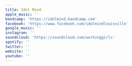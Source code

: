 ```yaml
---
title: Idol Mind
apple_music: ''
bandcamp: 'https://idolmind.bandcamp.com'
facebook: 'https://www.facebook.com/idolmindlouisville'
google_music: ''
instagram: ''
soundcloud: 'https://soundcloud.com/workinggirls'
spotify: ''
twitter: ''
website: ''
youtube: ''
---
```

